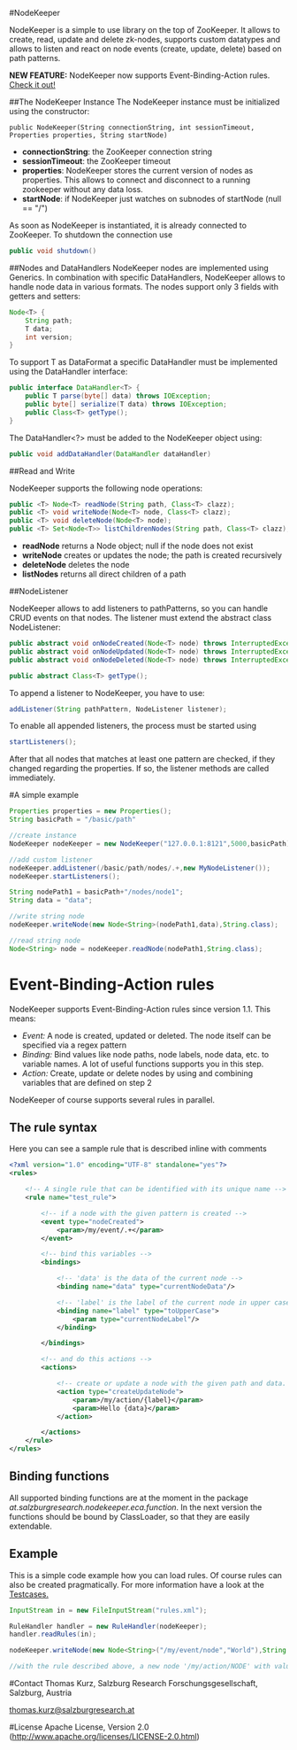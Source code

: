 #NodeKeeper

NodeKeeper is a simple to use library on the top of ZooKeeper. It allows to create, read, update and delete zk-nodes,
supports custom datatypes and allows to listen and react on node events (create, update, delete) based on path patterns.

**NEW FEATURE:** NodeKeeper now supports Event-Binding-Action rules. [Check it out!](#event-binding-action-rules)

##The NodeKeeper Instance
The NodeKeeper instance must be initialized using the constructor:

    public NodeKeeper(String connectionString, int sessionTimeout, Properties properties, String startNode)

* **connectionString**: the ZooKeeper connection string
* **sessionTimeout**: the ZooKeeper timeout
* **properties**: NodeKeeper stores the current version of nodes as properties. This allows to connect and disconnect to a running zookeeper without any data loss.
* **startNode**: if NodeKeeper just watches on subnodes of startNode (null == "/")

As soon as NodeKeeper is instantiated, it is already connected to ZooKeeper. To shutdown the connection use

```java
public void shutdown()
```

##Nodes and DataHandlers
NodeKeeper nodes are implemented using Generics. In combination with specific DataHandlers, NodeKeeper allows to handle node
data in various formats. The nodes support only 3 fields with getters and setters:

```java
Node<T> {
    String path;
    T data;
    int version;
}
```

To support T as DataFormat a specific DataHandler must be implemented using the DataHandler interface:

```java
public interface DataHandler<T> {
    public T parse(byte[] data) throws IOException;
    public byte[] serialize(T data) throws IOException;
    public Class<T> getType();
}
```

The DataHandler<?> must be added to the NodeKeeper object using:

```java
public void addDataHandler(DataHandler dataHandler)
```

##Read and Write

NodeKeeper supports the following node operations:

```java
public <T> Node<T> readNode(String path, Class<T> clazz);
public <T> void writeNode(Node<T> node, Class<T> clazz);
public <T> void deleteNode(Node<T> node);
public <T> Set<Node<T>> listChildrenNodes(String path, Class<T> clazz);
```

* **readNode** returns a Node<T> object; null if the node does not exist
* **writeNode** creates or updates the node; the path is created recursively
* **deleteNode** deletes the node
* **listNodes** returns all direct children of a path

##NodeListener

NodeKeeper allows to add listeners to pathPatterns, so you can handle CRUD events on that nodes. The listener must extend
the abstract class NodeListener:

```java
public abstract void onNodeCreated(Node<T> node) throws InterruptedException, NodeKeeperException;
public abstract void onNodeUpdated(Node<T> node) throws InterruptedException, NodeKeeperException;
public abstract void onNodeDeleted(Node<T> node) throws InterruptedException, NodeKeeperException;

public abstract Class<T> getType();
```

To append a listener to NodeKeeper, you have to use:

```java
addListener(String pathPattern, NodeListener listener);
```

To enable all appended listeners, the process must be started using

```java
startListeners();
```

After that all nodes that matches at least one pattern are checked, if they changed regarding the properties. If so, the
listener methods are called immediately.

#A simple example

```java
Properties properties = new Properties();
String basicPath = "/basic/path"

//create instance
NodeKeeper nodeKeeper = new NodeKeeper("127.0.0.1:8121",5000,basicPath);

//add custom listener
nodeKeeper.addListener(/basic/path/nodes/.+,new MyNodeListener());
nodeKeeper.startListeners();

String nodePath1 = basicPath+"/nodes/node1";
String data = "data";

//write string node
nodeKeeper.writeNode(new Node<String>(nodePath1,data),String.class);

//read string node
Node<String> node = nodeKeeper.readNode(nodePath1,String.class);
```

# Event-Binding-Action rules

NodeKeeper supports Event-Binding-Action rules since version 1.1. This means:

 - *Event:* A node is created, updated or deleted. The node itself can be specified via a regex pattern
 - *Binding:* Bind values like node paths, node labels, node data, etc. to variable names. A lot of useful functions supports you in this step.
 - *Action:* Create, update or delete nodes by using and combining variables that are defined on step 2

NodeKeeper of course supports several rules in parallel.

## The rule syntax

Here you can see a sample rule that is described inline with comments

```xml
<?xml version="1.0" encoding="UTF-8" standalone="yes"?>
<rules>

    <!-- A single rule that can be identified with its unique name -->
    <rule name="test_rule">

        <!-- if a node with the given pattern is created -->
        <event type="nodeCreated">
            <param>/my/event/.+</param>
        </event>

        <!-- bind this variables -->
        <bindings>

            <!-- 'data' is the data of the current node -->
            <binding name="data" type="currentNodeData"/>

            <!-- 'label' is the label of the current node in upper case -->
            <binding name="label" type="toUpperCase">
                <param type="currentNodeLabel"/>
            </binding>

        </bindings>

        <!-- and do this actions -->
        <actions>

            <!-- create or update a node with the given path and data. The data in '{}' is replaced with the bound variables -->
            <action type="createUpdateNode">
                <param>/my/action/{label}</param>
                <param>Hello {data}</param>
            </action>

        </actions>
    </rule>
</rules>
```

## Binding functions

All supported binding functions are at the moment in the package *at.salzburgresearch.nodekeeper.eca.function*. In the next version
the functions should be bound by ClassLoader, so that they are easily extendable.

## Example

This is a simple code example how you can load rules. Of course rules can also be created pragmatically. For more information
have a look at the [Testcases.](src/test/java/at/salzburgresearch/nodekeeper/tests/ruleEngineTests/SimpleRuleTests.java)

```java
InputStream in = new FileInputStream("rules.xml");

RuleHandler handler = new RuleHandler(nodeKeeper);
handler.readRules(in);

nodeKeeper.writeNode(new Node<String>("/my/event/node","World"),String.class);

//with the rule described above, a new node '/my/action/NODE' with value 'Hello World' is created

```

#Contact
Thomas Kurz, Salzburg Research Forschungsgesellschaft, Salzburg, Austria

<thomas.kurz@salzburgresearch.at>

#License
Apache License, Version 2.0 (http://www.apache.org/licenses/LICENSE-2.0.html)